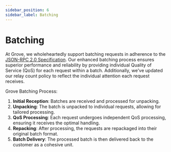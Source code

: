 ```yaml
---
sidebar_position: 6
sidebar_label: Batching
---
```


# Batching

At Grove, we wholeheartedly support batching requests in adherence to the [JSON-RPC 2.0 Specification](https://www.jsonrpc.org/specification#batch). Our enhanced batching process ensures superior performance and reliability by providing individual Quality of Service (QoS) for each request within a batch. Additionally, we've updated our relay count policy to reflect the individual attention each request receives.

Grove Batching Process:

1. **Initial Reception**: Batches are received and processed for unpacking.
2. **Unpacking**: The batch is unpacked to individual requests, allowing for tailored processing.
3. **QoS Processing**: Each request undergoes independent QoS processing, ensuring it receives the optimal handling.
4. **Repacking**: After processing, the requests are repackaged into their original batch format.
5. **Batch Delivery**: The processed batch is then delivered back to the customer as a cohesive unit.